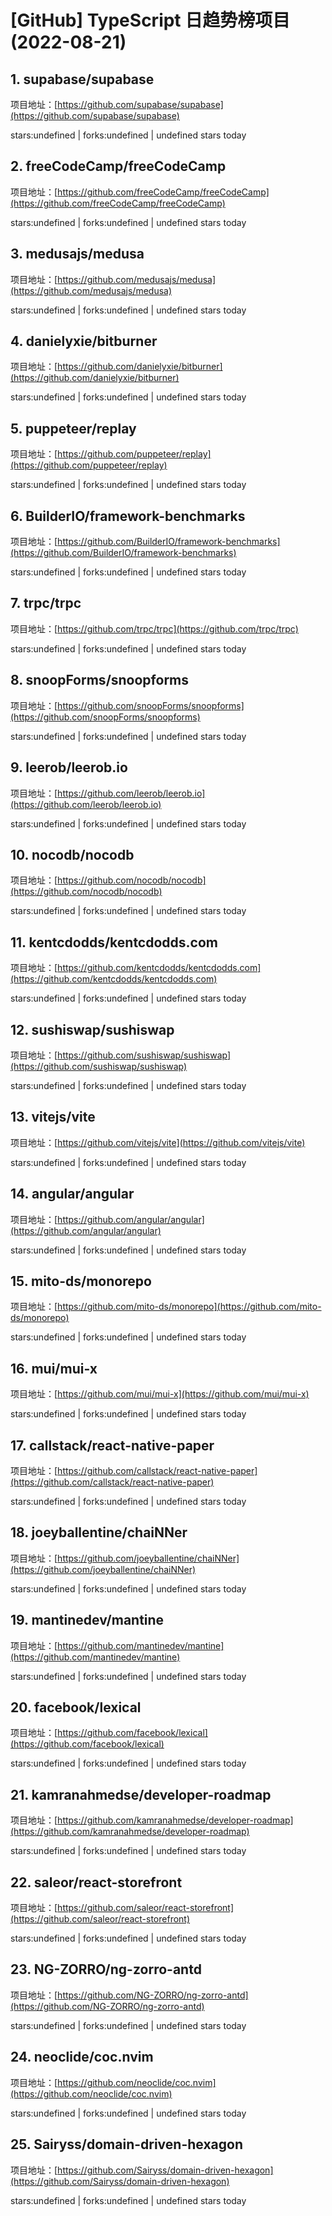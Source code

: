 # [GitHub] TypeScript 日趋势榜项目(2022-08-21)

## 1. supabase/supabase 

项目地址：[https://github.com/supabase/supabase](https://github.com/supabase/supabase)

stars:undefined | forks:undefined | undefined stars today 



## 2. freeCodeCamp/freeCodeCamp 

项目地址：[https://github.com/freeCodeCamp/freeCodeCamp](https://github.com/freeCodeCamp/freeCodeCamp)

stars:undefined | forks:undefined | undefined stars today 



## 3. medusajs/medusa 

项目地址：[https://github.com/medusajs/medusa](https://github.com/medusajs/medusa)

stars:undefined | forks:undefined | undefined stars today 



## 4. danielyxie/bitburner 

项目地址：[https://github.com/danielyxie/bitburner](https://github.com/danielyxie/bitburner)

stars:undefined | forks:undefined | undefined stars today 



## 5. puppeteer/replay 

项目地址：[https://github.com/puppeteer/replay](https://github.com/puppeteer/replay)

stars:undefined | forks:undefined | undefined stars today 



## 6. BuilderIO/framework-benchmarks 

项目地址：[https://github.com/BuilderIO/framework-benchmarks](https://github.com/BuilderIO/framework-benchmarks)

stars:undefined | forks:undefined | undefined stars today 



## 7. trpc/trpc 

项目地址：[https://github.com/trpc/trpc](https://github.com/trpc/trpc)

stars:undefined | forks:undefined | undefined stars today 



## 8. snoopForms/snoopforms 

项目地址：[https://github.com/snoopForms/snoopforms](https://github.com/snoopForms/snoopforms)

stars:undefined | forks:undefined | undefined stars today 



## 9. leerob/leerob.io 

项目地址：[https://github.com/leerob/leerob.io](https://github.com/leerob/leerob.io)

stars:undefined | forks:undefined | undefined stars today 



## 10. nocodb/nocodb 

项目地址：[https://github.com/nocodb/nocodb](https://github.com/nocodb/nocodb)

stars:undefined | forks:undefined | undefined stars today 



## 11. kentcdodds/kentcdodds.com 

项目地址：[https://github.com/kentcdodds/kentcdodds.com](https://github.com/kentcdodds/kentcdodds.com)

stars:undefined | forks:undefined | undefined stars today 



## 12. sushiswap/sushiswap 

项目地址：[https://github.com/sushiswap/sushiswap](https://github.com/sushiswap/sushiswap)

stars:undefined | forks:undefined | undefined stars today 



## 13. vitejs/vite 

项目地址：[https://github.com/vitejs/vite](https://github.com/vitejs/vite)

stars:undefined | forks:undefined | undefined stars today 



## 14. angular/angular 

项目地址：[https://github.com/angular/angular](https://github.com/angular/angular)

stars:undefined | forks:undefined | undefined stars today 



## 15. mito-ds/monorepo 

项目地址：[https://github.com/mito-ds/monorepo](https://github.com/mito-ds/monorepo)

stars:undefined | forks:undefined | undefined stars today 



## 16. mui/mui-x 

项目地址：[https://github.com/mui/mui-x](https://github.com/mui/mui-x)

stars:undefined | forks:undefined | undefined stars today 



## 17. callstack/react-native-paper 

项目地址：[https://github.com/callstack/react-native-paper](https://github.com/callstack/react-native-paper)

stars:undefined | forks:undefined | undefined stars today 



## 18. joeyballentine/chaiNNer 

项目地址：[https://github.com/joeyballentine/chaiNNer](https://github.com/joeyballentine/chaiNNer)

stars:undefined | forks:undefined | undefined stars today 



## 19. mantinedev/mantine 

项目地址：[https://github.com/mantinedev/mantine](https://github.com/mantinedev/mantine)

stars:undefined | forks:undefined | undefined stars today 



## 20. facebook/lexical 

项目地址：[https://github.com/facebook/lexical](https://github.com/facebook/lexical)

stars:undefined | forks:undefined | undefined stars today 



## 21. kamranahmedse/developer-roadmap 

项目地址：[https://github.com/kamranahmedse/developer-roadmap](https://github.com/kamranahmedse/developer-roadmap)

stars:undefined | forks:undefined | undefined stars today 



## 22. saleor/react-storefront 

项目地址：[https://github.com/saleor/react-storefront](https://github.com/saleor/react-storefront)

stars:undefined | forks:undefined | undefined stars today 



## 23. NG-ZORRO/ng-zorro-antd 

项目地址：[https://github.com/NG-ZORRO/ng-zorro-antd](https://github.com/NG-ZORRO/ng-zorro-antd)

stars:undefined | forks:undefined | undefined stars today 



## 24. neoclide/coc.nvim 

项目地址：[https://github.com/neoclide/coc.nvim](https://github.com/neoclide/coc.nvim)

stars:undefined | forks:undefined | undefined stars today 



## 25. Sairyss/domain-driven-hexagon 

项目地址：[https://github.com/Sairyss/domain-driven-hexagon](https://github.com/Sairyss/domain-driven-hexagon)

stars:undefined | forks:undefined | undefined stars today 



